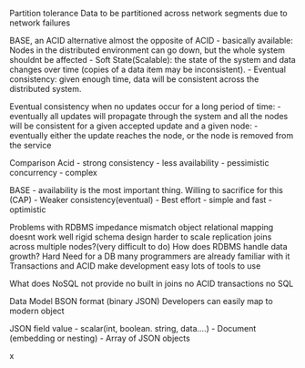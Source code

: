 Partition tolerance
Data to be partitioned across network segments due to network failures


BASE, an ACID alternative
	almost the opposite of ACID
	- basically available: Nodes in the distributed environment can go down, but the whole system shouldnt be affected
	- Soft State(Scalable): the state of the system and data changes over time (copies of a data item may be inconsistent).
	- Eventual consistency: given enough time, data will be consistent across the distributed system.

Eventual consistency
	when no updates occur for a long period of time:
	- eventually all updates will propagate through the system and all the nodes will be consistent
	for a given accepted update and a given node:
	- eventually either the update reaches the node, or the node is removed from the service


Comparison
Acid
	- strong consistency
	- less availability
	- pessimistic concurrency
	- complex

BASE
	- availability is the most important thing. Willing to sacrifice for this (CAP)
	- Weaker consistency(eventual)
	- Best effort
	- simple and fast
	- optimistic


Problems with RDBMS
	impedance mismatch
		object relational mapping doesnt work well
	rigid schema design
	harder to scale
	replication
	joins across multiple nodes?(very difficult to do)
	How does RDBMS handle data growth? Hard
	Need for a DB
	many programmers are already familiar with it
	Transactions and ACID make development easy
	lots of tools to use

What does NoSQL not provide
	no built in joins
	no ACID transactions
	no SQL


Data Model
	BSON format (binary JSON)
	Developers can easily map to modern object 

JSON
	field value
	- scalar(int, boolean. string, data....)
	- Document (embedding or nesting)
	- Array of JSON objects


x